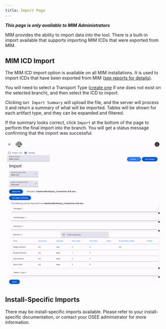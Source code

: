 ```yaml
---
title: Import Page
---
```


**_This page is only available to MIM Administrators_**

MIM provides the ability to import data into the tool. There is a built-in import available that supports importing MIM ICDs that were exported from MIM.

## MIM ICD Import

The MIM ICD import option is available on all MIM installations. It is used to import ICDs that have been exported from MIM ([see reports for details](/org.eclipse.osee/mim/pages/reports#mim-icd)).

You will need to select a Transport Type ([create one](/org.eclipse.osee/mim/pages/transport-types) if one does not exist on the selected branch), and then select the ICD to import.

Clicking `Get Import Summary` will upload the file, and the server will process it and return a summary of what will be imported. Tables will be shown for each artifact type, and they can be expanded and filtered.

If the summary looks correct, click `Import` at the bottom of the page to perform the final import into the branch. You will get a status message confirming that the import was successful.

![MIM Import page with a summary shown](../../../../assets/images/mim/import/import-page.png)

## Install-Specific Imports

There may be install-specific imports available. Please refer to your install-specific documentation, or contact your OSEE administrator for more information.
